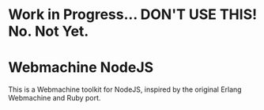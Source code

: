 # Work in Progress... DON'T USE THIS! No. Not Yet.

# Webmachine NodeJS

This is a Webmachine toolkit for NodeJS, inspired by the original Erlang Webmachine and Ruby port.
